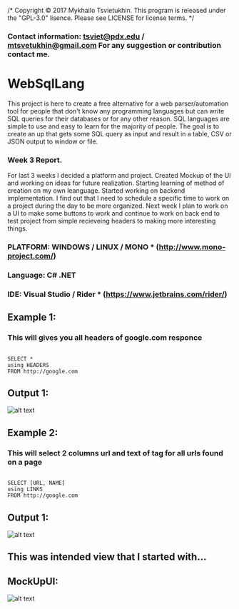 /* Copyright © 2017 Mykhailo Tsvietukhin. This program is released under the "GPL-3.0" lisence. Please see LICENSE for license terms. */

### Contact information: tsviet@pdx.edu / mtsvetukhin@gmail.com For any suggestion or contribution contact me. 

# WebSqlLang
<p> This project is here to create a free alternative for a web parser/automation tool for people that don't know any programming languages but can write SQL queries for their databases or for any other reason. 
SQL languages are simple to use and easy to learn for the majority of people. The goal is to create an up that gets some SQL query as input and result in a table, CSV or JSON output to window or file. </p>

### Week 3 Report.

<p>For last 3 weeks I decided a platform and project. Created Mockup of the UI and working on ideas for future realization. Starting learning of method of creation on my own leanguage. Started working on backend implementation. I find out that I need to schedule a specific time to work on a project during the day to be more organized. Next week I plan to work on a UI to make some buttons to work and continue to work on back end to test project from simple recieveing headers to making more interesting things. </p>


### PLATFORM: WINDOWS / LINUX / MONO * (http://www.mono-project.com/)
### Language: C# .NET
### IDE: Visual Studio / Rider * (https://www.jetbrains.com/rider/)

## Example 1:

### This will gives you all headers of google.com responce

```

SELECT * 
using HEADERS 
FROM http://google.com 

```
## Output 1:

![alt text](https://github.com/tsviet/WebSqlLang/blob/master/images/example1.png)

## Example 2:

### This will select 2 columns url and text of <a> tag for all urls found on a page

```

SELECT [URL, NAME] 
using LINKS 
FROM http://google.com 

```
## Output 1:

![alt text](https://github.com/tsviet/WebSqlLang/blob/master/images/example2.png)

## This was intended view that I started with...

## MockUpUI:

![alt text](https://github.com/tsviet/WebSqlLang/blob/master/MockupUI.png)
